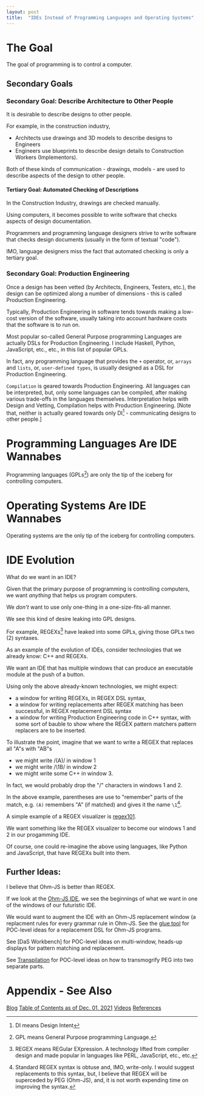 ```yaml
---
layout: post
title:  "IDEs Instead of Programming Languages and Operating Systems"
---
```


# The Goal
The goal of programming is to control a computer.
## Secondary Goals
### Secondary Goal: Describe Architecture to Other People
It is desirable to describe designs to other people.

For example, in the construction industry, 
- Architects use drawings and 3D models to describe designs to Engineers
- Engineers use blueprints to describe design details to Construction Workers (Implementors).

Both of these kinds of communication - drawings, models - are used to describe aspects of the design to other people.

#### Tertiary Goal: Automated Checking of Descriptions

In the Construction Industry, drawings are checked manually.

Using computers, it becomes possible to write software that checks aspects of design documentation.

Programmers and programming language designers strive to write software that checks design documents (usually in the form of textual "code").  

IMO, language designers miss the fact that automated checking is only a tertiary goal.

### Secondary Goal: Production Engineering

Once a design has been vetted (by Architects, Engineers, Testers, etc.), the design can be optimized along a number of dimensions - this is called Production Engineering.

Typically, Production Engineering in software tends towards making a low-cost version of the software, usually taking into account hardware costs that the software is to run on.

Most popular so-called General Purpose programming Languages are actually DSLs for Production Engineering.  I include Haskell, Python, JavaScript, etc., etc., in this list of popular GPLs.

In fact, any programming language that provides the `+` operator, or, `arrays` and `lists`, or, `user-defined types`, is usually designed as a DSL for Production Engineering.

`Compilation` is geared towards Production Engineering.  All languages can be interpreted, but, only some languages can be compiled, after making various trade-offs in the languages themselves.  Interpretation helps with Design and Vetting, Compilation helps with Production Engineering. [Note that, neither is actually geared towards only DI[^3] - communicating designs to other people.]

[^3]: DI means Design Intent

# Programming Languages Are IDE Wannabes
Programming languages (GPLs[^1]) are only the tip of the iceberg for controlling computers.

[^1]: GPL means General Purpose programming Language.
# Operating Systems Are IDE Wannabes
Operating systems are the only tip of the iceberg for controlling computers.

# IDE Evolution
What do we want in an IDE?

Given that the primary purpose of programming is controlling computers, we want *anything* that helps us program computers.

We *don't* want to use only one-thing in a one-size-fits-all manner.

We see this kind of desire leaking into GPL designs.

For example, REGEXs[^2] have leaked into some GPLs, giving those GPLs two (2) syntaxes.

[^2]: REGEX means REGular EXpression.  A technology lifted from compiler design and made popular in languages like PERL, JavaScript, etc., etc.

As an example of the evolution of IDEs, consider technologies that we already know: C++ and REGEXs.

We want an IDE that has multiple windows that can produce an executable module at the push of a button.

Using only the above already-known technologies, we might expect:
- a window for writing REGEXs, in REGEX DSL syntax,
- a window for writing replacements after REGEX matching has been successful, in REGEX replacement DSL syntax
- a window for writing Production Engineering code in C++ syntax, with some sort of bauble to show where the REGEX pattern matchers pattern replacers are to be inserted.

To illustrate the point, imagine that we want to write a REGEX that replaces all "A"s with "AB"s
- we might write /(A)/ in window 1
- we might write /\\1B/ in window 2
- we might write some C++ in window 3.

In fact, we would probably drop the "/" characters in windows 1 and 2.

In the above example, parentheses are use to "remember" parts of the match, e.g. `(A)` remembers "A" (if matched) and gives it the name `\1`[^6].

[^6]: Standard REGEX syntax is obtuse and, IMO, write-only.  I would suggest replacements to this syntax, but, I believe that REGEX will be superceded by PEG (Ohm-JS), and, it is not worth expending time on improving the syntax.

A simple example of a REGEX visualizer is [regex101](https://regex101.com).

We want something like the REGEX visualizer to become our windows 1 and 2 in our progamming IDE.

Of course, one could re-imagine the above using languages, like Python and JavaScript, that have REGEXs built into them.

## Further Ideas:

I believe that Ohm-JS is better than REGEX.

If we look at the [Ohm-JS IDE](https://ohmlang.github.io/editor/), we see the beginnings of what we want in one of the windows of our futuristic IDE.

We would want to augment the IDE with an Ohm-JS replacement window (a replacment rules for every grammar rule in Ohm-JS.  See the [glue tool](https://guitarvydas.github.io/2021/04/11/Glue-Tool.html) for POC-level ideas for a replacement DSL for Ohm-JS programs.

See [DaS Workbench] for POC-level ideas on multi-window, heads-up displays for pattern matching and replacement.   

See [Transpilation](https://guitarvydas.github.io/2021/07/12/Transpilation.html) for POC-level ideas on how to transmogrify PEG into two separate parts.



# Appendix - See Also
[Blog](https://guitarvydas.github.io)
[Table of Contents as of Dec. 01, 2021](https://guitarvydas.github.io/2021/12/01/Table-of-Contents-December-01-2021.html)
[Videos](https://www.youtube.com/channel/UC2bdO9l84VWGlRdeNy5)
[References](https://guitarvydas.github.io/2021/01/14/References.html)

<script src="https://utteranc.es/client.js" 
        repo="guitarvydas/guitarvydas.github.io" 
        issue-term="pathname" 
        theme="github-light" 
        crossorigin="anonymous" 
        async> 
</script> 

